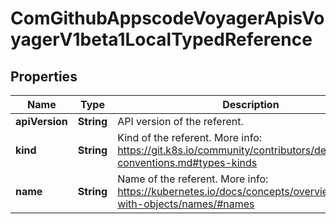 
# ComGithubAppscodeVoyagerApisVoyagerV1beta1LocalTypedReference

## Properties
Name | Type | Description | Notes
------------ | ------------- | ------------- | -------------
**apiVersion** | **String** | API version of the referent. |  [optional]
**kind** | **String** | Kind of the referent. More info: https://git.k8s.io/community/contributors/devel/api-conventions.md#types-kinds |  [optional]
**name** | **String** | Name of the referent. More info: https://kubernetes.io/docs/concepts/overview/working-with-objects/names/#names |  [optional]



